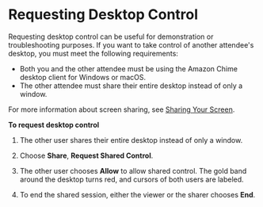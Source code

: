 # Requesting Desktop Control<a name="remote-control"></a>

Requesting desktop control can be useful for demonstration or troubleshooting purposes\. If you want to take control of another attendee's desktop, you must meet the following requirements:
+ Both you and the other attendee must be using the Amazon Chime desktop client for Windows or macOS\.
+ The other attendee must share their entire desktop instead of only a window\.

For more information about screen sharing, see [Sharing Your Screen](screen-share.md)\.

**To request desktop control**

1. The other user shares their entire desktop instead of only a window\.

1. Choose **Share**, **Request Shared Control**\.

1. The other user chooses **Allow** to allow shared control\. The gold band around the desktop turns red, and cursors of both users are labeled\. 

1. To end the shared session, either the viewer or the sharer chooses **End**\.